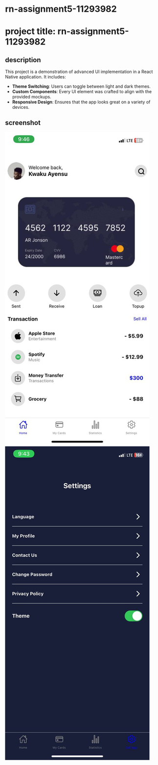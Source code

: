 # rn-assignment5-11293982

# project title:  rn-assignment5-11293982

## description 
This project is a demonstration of advanced UI implementation in a React Native application. It includes:

- **Theme Switching**: Users can toggle between light and dark themes.
- **Custom Components**: Every UI element was crafted to align with the provided mockups.
- **Responsive Design**: Ensures that the app looks great on a variety of devices.

## screenshot
![alt text](hmsc1.jpeg)
![alt text](settsc.jpeg)